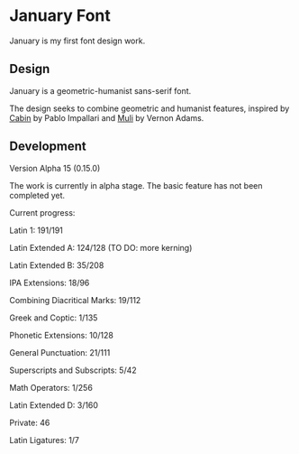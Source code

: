 ﻿# January Font
January is my first font design work. 

## Design
January is a geometric-humanist sans-serif font. 

The design seeks to combine geometric and humanist features, inspired by [Cabin](https://github.com/impallari/Cabin) by Pablo Impallari and [Muli](https://github.com/vernnobile/MuliFont) by Vernon Adams. 

## Development
Version Alpha 15 (0.15.0)

The work is currently in alpha stage. The basic feature has not been completed yet. 

Current progress:

Latin 1: 191/191

Latin Extended A: 124/128 (TO DO: more kerning)

Latin Extended B: 35/208

IPA Extensions: 18/96

Combining Diacritical Marks: 19/112

Greek and Coptic: 1/135

Phonetic Extensions: 10/128

General Punctuation: 21/111

Superscripts and Subscripts: 5/42

Math Operators: 1/256

Latin Extended D: 3/160

Private: 46

Latin Ligatures: 1/7
